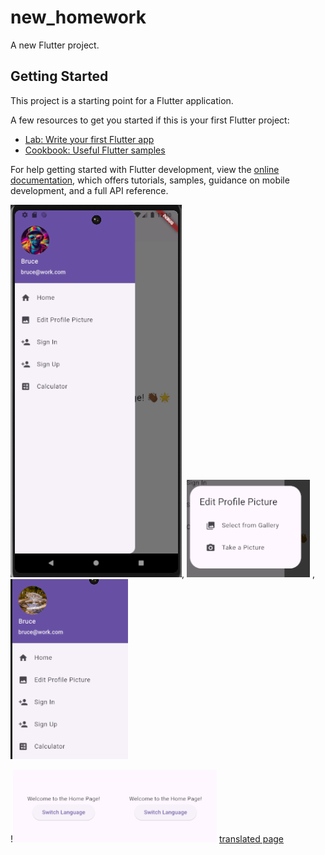 # new_homework

A new Flutter project.

## Getting Started

This project is a starting point for a Flutter application.

A few resources to get you started if this is your first Flutter project:

- [Lab: Write your first Flutter app](https://docs.flutter.dev/get-started/codelab)
- [Cookbook: Useful Flutter samples](https://docs.flutter.dev/cookbook)

For help getting started with Flutter development, view the
[online documentation](https://docs.flutter.dev/), which offers tutorials,
samples, guidance on mobile development, and a full API reference.

![drawer with change image button](image.png), ![choose an image](image-1.png) , ![updated image](image-2.png)

!![english language](image-5.png)![button to change language](image-4.png) [translated page](image-3.png)
